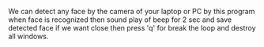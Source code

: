 We can detect any face by the camera of your laptop or PC  by this program  when face is recognized then sound play of beep for 2 sec and save detected face if we want close then press 'q' for break the loop and destroy all windows. 
